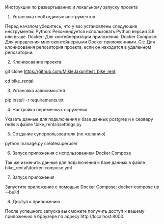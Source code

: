 Инструкции по развертыванию и локальному запуску проекта

1. Установка необходимых инструментов

Перед началом убедитесь, что у вас установлены следующие инструменты:
Python: Рекомендуется использовать Python версии 3.8 или выше.
Docker: Для контейнеризации приложения.
Docker Compose: Для управления многоконтейнерными Docker приложениями.
Git: Для клонирования репозитория проекта, если он находится в удаленном репозитории.

2. Клонирование проекта

git clone https://github.com/MikleJaxon/test_bike_rent

cd bike_rental

3. Установка зависимостей

pip install -r requirements.txt

4. Настройка переменных окружения

Указать данные для подключения к базе данных postgres и к серверу redis в файле \bike_rental\settings.py

5. Создание суперпользователя (по желанию)

python manage.py createsuperuser

6. Запуск приложения с использованием Docker Compose

Так же изменить данные для подключения к базе данных в файле bike_rental\docker-compose.yml

7. Запуск приложения

Запустите приложение с помощью Docker Compose:
docker-compose up --build

8. Доступ к приложению

После успешного запуска вы сможете получить доступ к вашему приложению в браузере по адресу http://localhost:8000.
